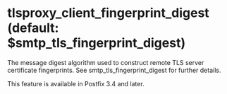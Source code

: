 # tlsproxy_client_fingerprint_digest (default: $smtp_tls_fingerprint_digest)
 The message digest algorithm used to construct remote TLS server
certificate fingerprints. See smtp\_tls\_fingerprint\_digest for
further details. 


 This feature is available in Postfix 3.4 and later. 


